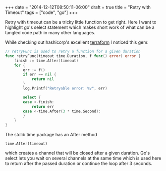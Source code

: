 +++
date = "2014-12-12T08:50:11-06:00"
draft = true
title = "Retry with Timeout"
tags = ["code", "go"]
+++

Retry with timeout can be a tricky little function to get right.  Here I want to highlight go's select statement which makes short work of what can be a tangled code path in many other languages.


While checking out hashicorp's excellent [terraform](https://github.com/hashicorp/terraform) I noticed this gem:


```go
// retryFunc is used to retry a function for a given duration
func retryFunc(timeout time.Duration, f func() error) error {
	finish := time.After(timeout)
	for {
		err := f()
		if err == nil {
			return nil
		}
		log.Printf("Retryable error: %v", err)

		select {
		case <-finish:
			return err
		case <-time.After(3 * time.Second):
		}
	}
}
```

The stdlib time package has an After method

```
time.After(timeout)
```

which creates a channel that will be closed after a given duration.  Go's select lets you wait on several channels at the same time which is used here to return after the passed duration or continue the loop after 3 seconds.
